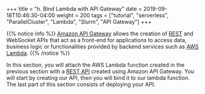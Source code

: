 +++
title = "h. Bind Lambda with API Gateway"
date = 2019-09-18T10:46:30-04:00
weight = 200
tags = ["tutorial", "serverless", "ParallelCluster", "Lambda", "Slurm", "API Gateway"]
+++

{{% notice info %}}
[Amazon API Gateway](https://aws.amazon.com/api-gateway/) allows the creation of [REST](https://en.wikipedia.org/wiki/Representational_state_transfer) and WebSocket APIs that act as a front-end for applications to access data, business logic or functionalities provided by backend services such as [AWS Lambda](https://aws.amazon.com/lambda/).
{{% /notice %}}

In this section, you will attach the AWS Lambda function created in the previous section with a [REST API](https://en.wikipedia.org/wiki/Representational_state_transfer) created using Amazon API Gateway. You will start by creating our API, then you will bind it to our lambda function. The last part of this section consists of deploying your API.
